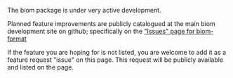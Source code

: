 The biom package is under very active development. 

Planned feature improvements are publicly catalogued at the main biom development site on github; specifically on the ["Issues" page for biom-format](https://github.com/biom-format/biom-format/issues)

If the feature you are hoping for is not listed, you are welcome to add it as a feature request "issue" on this page. This request will be publicly available and listed on the page.


